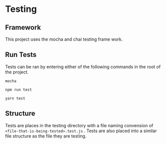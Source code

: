 # Testing

## Framework

This project uses the mocha and chai testing frame work.

## Run Tests

Tests can be ran by entering either of the following commands in the root of the project.

```
mocha
```

```
npm run test
```

```
yarn test
```

## Structure

Tests are places in the testing directory with a file naming convension of `<file-that-is-being-tested>.test.js` . Tests are also placed into a similar file structure as the file they are testing.
